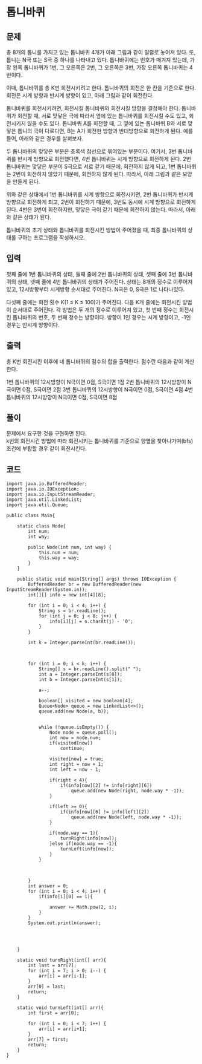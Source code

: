 # 톱니바퀴 
 
## 문제
총 8개의 톱니를 가지고 있는 톱니바퀴 4개가 아래 그림과 같이 일렬로 놓여져 있다. 또, 톱니는 N극 또는 S극 중 하나를 나타내고 있다. 톱니바퀴에는 번호가 매겨져 있는데, 가장 왼쪽 톱니바퀴가 1번, 그 오른쪽은 2번, 그 오른쪽은 3번, 가장 오른쪽 톱니바퀴는 4번이다.



이때, 톱니바퀴를 총 K번 회전시키려고 한다. 톱니바퀴의 회전은 한 칸을 기준으로 한다. 회전은 시계 방향과 반시계 방향이 있고, 아래 그림과 같이 회전한다.





톱니바퀴를 회전시키려면, 회전시킬 톱니바퀴와 회전시킬 방향을 결정해야 한다. 톱니바퀴가 회전할 때, 서로 맞닿은 극에 따라서 옆에 있는 톱니바퀴를 회전시킬 수도 있고, 회전시키지 않을 수도 있다. 톱니바퀴 A를 회전할 때, 그 옆에 있는 톱니바퀴 B와 서로 맞닿은 톱니의 극이 다르다면, B는 A가 회전한 방향과 반대방향으로 회전하게 된다. 예를 들어, 아래와 같은 경우를 살펴보자.



두 톱니바퀴의 맞닿은 부분은 초록색 점선으로 묶여있는 부분이다. 여기서, 3번 톱니바퀴를 반시계 방향으로 회전했다면, 4번 톱니바퀴는 시계 방향으로 회전하게 된다. 2번 톱니바퀴는 맞닿은 부분이 S극으로 서로 같기 때문에, 회전하지 않게 되고, 1번 톱니바퀴는 2번이 회전하지 않았기 때문에, 회전하지 않게 된다. 따라서, 아래 그림과 같은 모양을 만들게 된다.



위와 같은 상태에서 1번 톱니바퀴를 시계 방향으로 회전시키면, 2번 톱니바퀴가 반시계 방향으로 회전하게 되고, 2번이 회전하기 때문에, 3번도 동시에 시계 방향으로 회전하게 된다. 4번은 3번이 회전하지만, 맞닿은 극이 같기 때문에 회전하지 않는다. 따라서, 아래와 같은 상태가 된다.



톱니바퀴의 초기 상태와 톱니바퀴를 회전시킨 방법이 주어졌을 때, 최종 톱니바퀴의 상태를 구하는 프로그램을 작성하시오.

## 입력
첫째 줄에 1번 톱니바퀴의 상태, 둘째 줄에 2번 톱니바퀴의 상태, 셋째 줄에 3번 톱니바퀴의 상태, 넷째 줄에 4번 톱니바퀴의 상태가 주어진다. 상태는 8개의 정수로 이루어져 있고, 12시방향부터 시계방향 순서대로 주어진다. N극은 0, S극은 1로 나타나있다.

다섯째 줄에는 회전 횟수 K(1 ≤ K ≤ 100)가 주어진다. 다음 K개 줄에는 회전시킨 방법이 순서대로 주어진다. 각 방법은 두 개의 정수로 이루어져 있고, 첫 번째 정수는 회전시킨 톱니바퀴의 번호, 두 번째 정수는 방향이다. 방향이 1인 경우는 시계 방향이고, -1인 경우는 반시계 방향이다.

## 출력
총 K번 회전시킨 이후에 네 톱니바퀴의 점수의 합을 출력한다. 점수란 다음과 같이 계산한다.

1번 톱니바퀴의 12시방향이 N극이면 0점, S극이면 1점
2번 톱니바퀴의 12시방향이 N극이면 0점, S극이면 2점
3번 톱니바퀴의 12시방향이 N극이면 0점, S극이면 4점
4번 톱니바퀴의 12시방향이 N극이면 0점, S극이면 8점

## 풀이
문제에서 요구한 것을 구현하면 된다.  
k번의 회전시킨 방법에 따라 회전시키는 톱니바퀴를 기준으로 양옆을 찾아나가며(bfs) 조건에 부합할 경우 같이 회전시킨다.  


## 코드
```
import java.io.BufferedReader;
import java.io.IOException;
import java.io.InputStreamReader;
import java.util.LinkedList;
import java.util.Queue;

public class Main{

    static class Node{
        int num;
        int way;

        public Node(int num, int way) {
            this.num = num;
            this.way = way;
        }
    }

    public static void main(String[] args) throws IOException {
        BufferedReader br = new BufferedReader(new InputStreamReader(System.in));
        int[][] info = new int[4][8];

        for (int i = 0; i < 4; i++) {
            String s = br.readLine();
            for (int j = 0; j < 8; j++) {
                info[i][j] = s.charAt(j) - '0';
            }
        }

        int k = Integer.parseInt(br.readLine());



        for (int i = 0; i < k; i++) {
            String[] s = br.readLine().split(" ");
            int a = Integer.parseInt(s[0]);
            int b = Integer.parseInt(s[1]);

            a--;

            boolean[] visited = new boolean[4];
            Queue<Node> queue = new LinkedList<>();
            queue.add(new Node(a, b));


            while (!queue.isEmpty()) {
                Node node = queue.poll();
                int now = node.num;
                if(visited[now])
                    continue;

                visited[now] = true;
                int right = now + 1;
                int left = now - 1;

                if(right < 4){
                    if(info[now][2] != info[right][6])
                        queue.add(new Node(right, node.way * -1));
                }

                if(left >= 0){
                    if(info[now][6] != info[left][2])
                        queue.add(new Node(left, node.way * -1));
                }

                if(node.way == 1){
                    turnRight(info[now]);
                }else if(node.way == -1){
                    turnLeft(info[now]);
                }
            }



        }
        int answer = 0;
        for (int i = 0; i < 4; i++) {
            if(info[i][0] == 1){

                answer += Math.pow(2, i);
            }
        }
        System.out.println(answer);




    }

    static void turnRight(int[] arr){
        int last = arr[7];
        for (int i = 7; i > 0; i--) {
            arr[i] = arr[i-1];
        }
        arr[0] = last;
        return;
    }

    static void turnLeft(int[] arr){
        int first = arr[0];

        for (int i = 0; i < 7; i++) {
            arr[i] = arr[i+1];
        }
        arr[7] = first;
        return;
    }
}
```
